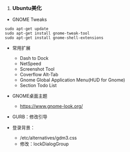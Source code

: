 1. ### Ubuntu美化

- GNOME Tweaks

```shell
sudo apt-get update
sudo apt-get install gnome-tweak-tool
sudo apt-get install gnome-shell-extensions
```

- 常用扩展
  - Dash to Dock
  - NetSpeed
  - Screenshot Tool
  - Coverflow Alt-Tab
  - Gnome Global Application Menu(HUD for Gnome)
  - Section Todo List

- GNOME桌面主题
  - https://www.gnome-look.org/

- GURB：修改引导
- 登录背景：
  - /etc/alternatives/gdm3.css
  - 修改：lockDialogGroup